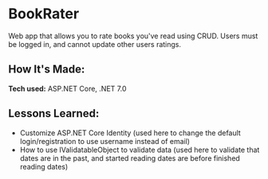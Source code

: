 # BookRater
Web app that allows you to rate books you've read using CRUD. Users must be logged in, and cannot update other users ratings.

## How It's Made:

**Tech used:** ASP.NET Core, .NET 7.0

## Lessons Learned:
* Customize ASP.NET Core Identity (used here to change the default login/registration to use username instead of email)
* How to use IValidatableObject to validate data (used here to validate that dates are in the past, and started reading dates are before finished reading dates)

